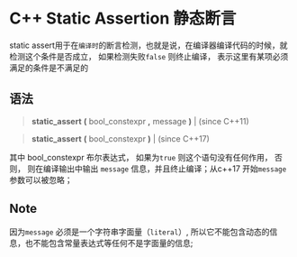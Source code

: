 # C++ Static Assertion 静态断言

static assert用于在`编译时`的断言检测，也就是说，在编译器编译代码的时候，就检测这个条件是否成立， 如果检测失败`false` 则终止编译， 表示这里有某项必须满足的条件是不满足的

语法
---

>   **static_assert** **(** bool_constexpr **,** message **)** | (since C++11)
>   **static_assert** **(** bool_constexpr  **)**              | (since C++17)
                                                                  
其中 bool_constexpr 布尔表达式， 如果为`true` 则这个语句没有任何作用， 否则， 则在编译输出中输出 `message` 信息，并且终止编译；从c++17 开始`message`参数可以被忽略；

Note
---

因为`message` 必须是一个字符串字面量（`literal`）, 所以它不能包含动态的信息，也不能包含常量表达式等任何不是字面量的信息;